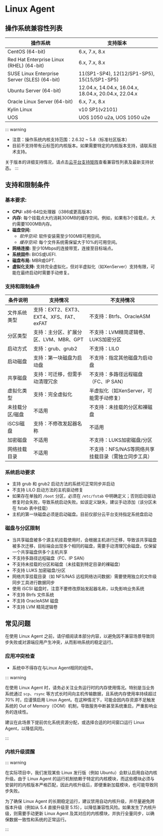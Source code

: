 # Linux Agent

## 操作系统兼容性列表

| 操作系统     | 支持版本 |
| -------- | ----------------------------------------------------------------------------- |
| CentOS (64-bit) | 6.x, 7.x, 8.x |
| Red Hat Enterprise Linux (RHEL) (64-bit) | 6.x, 7.x, 8.x |
| SUSE Linux Enterprise Server (SLES) (64-bit) | 11(SP1-SP4), 12(12/SP1-SP5), 15(15/SP1-SP5) |
| Ubuntu Server (64-bit) | 12.04.x, 14.04.x, 16.04.x, 18.04.x, 20.04.x, 22.04.x |
| Oracle Linux Server (64-bit) | 6.x, 7.x, 8.x |
| Kylin Linux | v10 SP1(v2101) |
| UOS | UOS 1050 u2a, UOS 1050 u2e |

::: warning
- 注意：操作系统内核支持范围：2.6.32 ~ 5.8（标准社区版本）
- 目前不支持带有云标签的内核版本。如果需要特定的内核版本支持，请联系技术支持。

关于版本的详细支持情况，请点击[云平台支持矩阵](https://oneprocloud.feishu.cn/sheets/VRqksSPEPhRTPStp3kVcItXNnyh?sheet=Y9fpqO)查看兼容性列表及最新支持状态。
:::

## 支持和限制条件

### 基本要求:
- **CPU:** x86-64位处理器（i386或更高版本）
- **内存:** 每个挂载点大约消耗300MB的缓存空间。例如，如果有3个挂载点，大约需要1000MB内存。
- **磁盘空间:**
  - *软件空间:* 软件安装需至少100MB可用空间。
  - *缓存空间:* 每个文件系统需保留大于10%的可用空间。
- **网络连接:** 至少10Mbps的连接带宽，连接至目标端点。
- **系统固件:** BIOS或UEFI.
- **磁盘布局:** MBR或GPT.
- **虚拟化支持:** 支持完全虚拟化，但对半虚拟化（如XenServer）支持有限，可能在最终启动时需要手动修复。

### 支持和限制条件

| 条件说明         | 支持情况                | 不支持情况                      |
| ---------------- | ----------------------- | ------------------------------- |
| 文件系统类型     | 支持：EXT2、EXT3、EXT4、XFS、FAT、exFAT | 不支持：Btrfs、OracleASM        |
| 分区类型         | 支持：主分区、扩展分区、LVM、MBR、GPT | 不支持：LVM精简逻辑卷、LUKS加密分区 |
| 启动方式         | 支持：grub、grub2        | 不支持：LILO                    |
| 启动磁盘         | 支持：第一块磁盘为启动盘 | 不支持：指定其他磁盘为启动盘     |
| 共享磁盘         | 支持：可迁移，但需手动清理冗余 | 不支持：多路径远程磁盘（FC、IP SAN） |
| 虚拟化类型       | 支持：完全虚拟化         | 半虚拟化（如XenServer，可能需手动修复） |
| 未挂载分区/磁盘  | 不适用                  | 不支持：未挂载的分区和裸磁盘     |
| iSCSI磁盘        | 支持：不修改发起器名称    | 不适用                          |
| 加密磁盘         | 不适用                  | 不支持：LUKS加密磁盘/分区       |
| 网络挂载目录     | 不适用                  | 不支持：NFS/NAS等网络共享挂载目录（需独立同步工具） |

### 系统启动要求
- 支持 grub 和 grub2 启动方法的系统可正常同步并启动
- 不支持 LILO 启动方法的主机驱动修复
- 如果存在单独的 `/boot` 分区，必须在 `/etc/fstab` 中明确定义；否则启动驱动修复时会失败，导致系统启动失败。如该定义缺失，建议手动添加（该分区未在 fstab 表中挂载）
- 主机的第一块磁盘必须是启动磁盘。目前仅部分云平台支持指定系统盘启动

### 磁盘与分区限制
- 当共享磁盘被多个源主机挂载使用时，会根据主机进行迁移，导致该共享磁盘被多次迁移，目标端会出现多个相同的磁盘，需要手动清理冗余磁盘，仅保留一个共享磁盘供多个主机共享
- 不支持多路径远程磁盘（FC、IP SAN）
- 不支持未挂载的分区和磁盘（未挂载到特定目录的裸磁盘）
- 不支持 LUKS 加密磁盘/分区
- 网络共享挂载目录（如 NFS/NAS 远程网络访问数据）需要使用独立的文件级同步工具进行数据同步
- 使用 iSCSI 磁盘时，注意不要修改原始发起器名称，以免影响业务系统
- 不支持 Btrfs 文件系统
- 不支持 OracleASM 磁盘
- 不支持 LVM 精简逻辑卷

## 常见问题

在使用 Linux Agent 之前，请仔细阅读本部分内容，以避免因不兼容场景导致同步失败或对源端应用产生冲突，从而影响系统的稳定运行。

### 应用冲突检查
- 系统中不得存在与Linux Agent相同的组件。

::: warning

在使用 Linux Agent 时，请务必关注业务运行时的内存使用情况。特别是当业务系统通过 `scp`、`rsync` 等方式长时间向主机传输数据，且系统内存使用率持续超过 70% 时，应谨慎启用 Linux Agent。在这种情况下，可能会因内存资源不足触发系统的 Out of Memory（OOM）机制，导致服务中断甚至系统重启，严重影响业务的连续性。

建议在此场景下提前优化系统资源分配，或选择合适的时间窗口运行 Linux Agent，以降低风险。

:::


### 内核升级提醒

::: warning

在实际项目中，我们发现某些 Linux 发行版（例如 Ubuntu）会默认启用自动内核升级。由于 Linux Agent 的运行机制依赖于特定的内核模块，而这些模块必须与安装时的内核版本严格匹配，因此内核升级后，即便重新加载模块，也可能导致同步失败。

为了确保 Linux Agent 的长期稳定运行，建议禁用自动内核升级，并尽量避免跨版本升级（例如从 5.4 直接升级至 5.15），以降低兼容性风险。如果发生了内核升级，则需要手动更新 Linux Agent 及其对应的内核模块，并执行全量同步，以确保数据一致性和系统的正常运行。

:::
